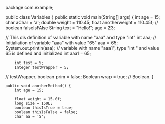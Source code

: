 package com.example;

public class Variables {
    public static void main(String[] args) {
        int age = 15;
        char aChar = 'a';
        double weight = 110.45;
        float anotherweight = 110.45f;
//        boolean falseIsFAlse
        String text = "Hello!";
        age = 23;

//        This dis definition of variable with name "aaa" and type "int"
        int aaa;
//        Initialiation of variable "aaa" with value "65"
        aaa = 65;
        System.out.println(aaa);
//        variable with name "aaa1", type "int " and value 65 is defined and initialized
        int aaa1 = 65;


        int test = 5;
        Integer testWrapper = 5;
//        testWrapper.
        boolean prim = false;
        Boolean wrap = true;
//        Boolean.
    }

    public void anotherMethod() {
        int age = 15;

        float weight = 15.0f;
        long size = 150L;
        boolean thisIsTrue = true;
        boolean thisIsFalse = false;
        char aa = 'S';
